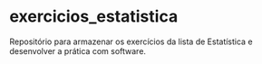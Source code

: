 # exercicios_estatistica
Repositório para armazenar os exercícios da lista de Estatística e desenvolver a prática com software.
